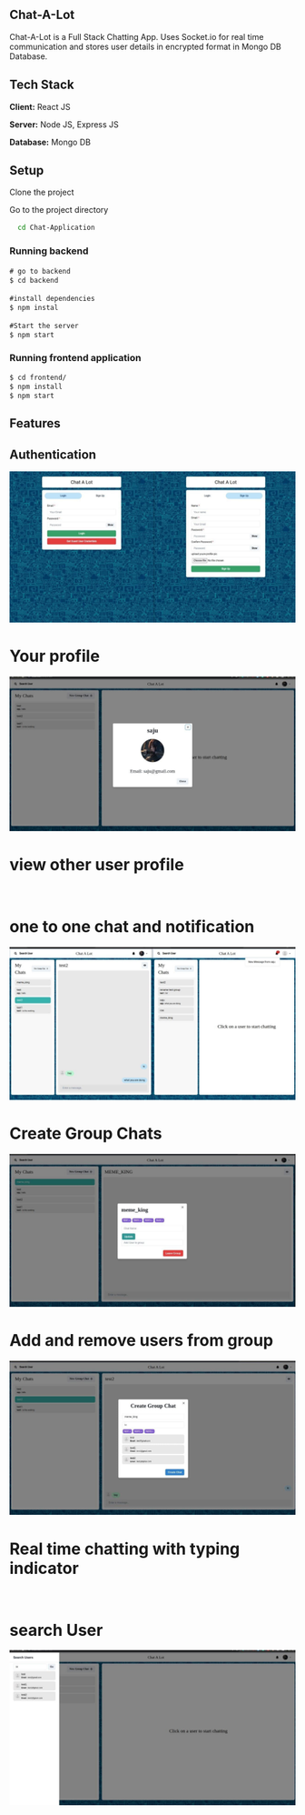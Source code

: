 ## Chat-A-Lot

Chat-A-Lot is a Full Stack Chatting App.
Uses Socket.io for real time communication and stores user details in encrypted format in Mongo DB Database.

## Tech Stack

**Client:** React JS

**Server:** Node JS, Express JS

**Database:** Mongo DB

## Setup

Clone the project

Go to the project directory

```bash
  cd Chat-Application
```


### Running backend


```shell
# go to backend 
$ cd backend

#install dependencies
$ npm instal

#Start the server
$ npm start

```


### Running frontend application

```shell
$ cd frontend/
$ npm install
$ npm start

```

## Features

## Authentication
![](https://github.com/sajdakabir/Chat-Application/blob/main/screenshots/signup%2Blogin.jpeg)


# Your profile
![](https://github.com/sajdakabir/Chat-Application/blob/main/screenshots/profile.jpeg)

# view other user profile
![]()

# one to one chat and notification
![](https://github.com/sajdakabir/Chat-Application/blob/main/screenshots/one-to-one-chat%2Bnotification.jpeg)

# Create Group Chats
![](https://github.com/sajdakabir/Chat-Application/blob/main/screenshots/group.jpeg)

# Add and remove users from group
![](https://github.com/sajdakabir/Chat-Application/blob/main/screenshots/add-people-to-group.jpeg)

# Real time chatting with typing indicator
![]()

# search User

![](https://github.com/sajdakabir/Chat-Application/blob/main/screenshots/search.jpeg)


